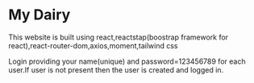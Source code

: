 # My Dairy

This website is built using react,reactstap(boostrap framework for react),react-router-dom,axios,moment,tailwind css

Login providing your name(unique) and password=123456789 for each user.If user is not present then the user is created and logged in.
